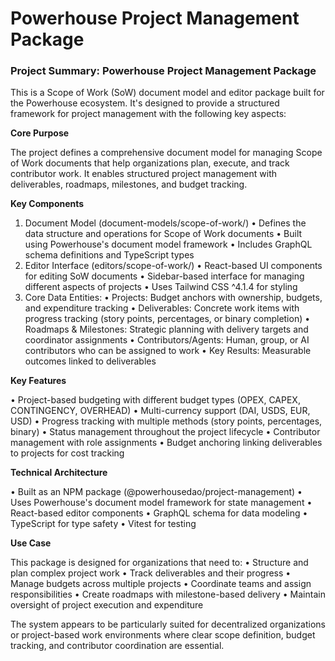 # Powerhouse Project Management Package 

### Project Summary: Powerhouse Project Management Package

  This is a Scope of Work (SoW) document model and editor package built for the Powerhouse ecosystem. It's
  designed to provide a structured framework for project management with the following key aspects:

  **Core Purpose**

  The project defines a comprehensive document model for managing Scope of Work documents that help organizations
  plan, execute, and track contributor work. It enables structured project management with deliverables, roadmaps,
   milestones, and budget tracking.

  **Key Components**

  1. Document Model (document-models/scope-of-work/)
    • Defines the data structure and operations for Scope of Work documents
    • Built using Powerhouse's document model framework
    • Includes GraphQL schema definitions and TypeScript types
  2. Editor Interface (editors/scope-of-work/)
    • React-based UI components for editing SoW documents
    • Sidebar-based interface for managing different aspects of projects
    • Uses Tailwind CSS ^4.1.4 for styling
  3. Core Data Entities:
    • Projects: Budget anchors with ownership, budgets, and expenditure tracking
    • Deliverables: Concrete work items with progress tracking (story points, percentages, or binary completion)
    • Roadmaps & Milestones: Strategic planning with delivery targets and coordinator assignments
    • Contributors/Agents: Human, group, or AI contributors who can be assigned to work
    • Key Results: Measurable outcomes linked to deliverables


  **Key Features**

  • Project-based budgeting with different budget types (OPEX, CAPEX, CONTINGENCY, OVERHEAD)
  • Multi-currency support (DAI, USDS, EUR, USD)
  • Progress tracking with multiple methods (story points, percentages, binary)
  • Status management throughout the project lifecycle
  • Contributor management with role assignments
  • Budget anchoring linking deliverables to projects for cost tracking


  **Technical Architecture**

  • Built as an NPM package (@powerhousedao/project-management)
  • Uses Powerhouse's document model framework for state management
  • React-based editor components
  • GraphQL schema for data modeling
  • TypeScript for type safety
  • Vitest for testing


  **Use Case**

  This package is designed for organizations that need to:
  • Structure and plan complex project work
  • Track deliverables and their progress
  • Manage budgets across multiple projects
  • Coordinate teams and assign responsibilities
  • Create roadmaps with milestone-based delivery
  • Maintain oversight of project execution and expenditure

  The system appears to be particularly suited for decentralized organizations or project-based work environments
  where clear scope definition, budget tracking, and contributor coordination are essential.

